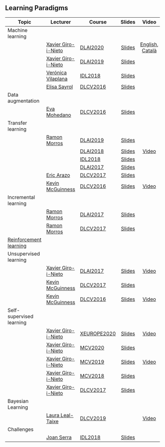 [XG-web]: https://imatge.upc.edu/web/people/xavier-giro
[KM-web]: http://www.eeng.dcu.ie/~mcguinne/
[EM-web]: https://www.insight-centre.org/users/eva-mohedano
[LL-web]: https://dvl.in.tum.de/team/lealtaixe/
[ES-web]: https://imatge.upc.edu/web/people/elisa-sayrol
[VV-web]: https://imatge.upc.edu/web/people/veronica-vilaplana
[JR-web]: https://imatge.upc.edu/web/people/javier-ruiz-hidalgo
[RM-web]: https://imatge.upc.edu/web/people/josep-ramon-morros
[MC-web]: http://www.costa-jussa.com/
[AB-web]: https://scholar.google.es/citations?user=C5AUXO4AAAAJ&hl=en
[MB-web]: https://imatge.upc.edu/web/people/miriam-bellver
[VC-web]: https://imatge.upc.edu/web/people/victor-campos
[EA-web]: https://www.insight-centre.org/users/eric-arazo-sanchez
[SP-web]: https://scholar.google.es/citations?user=7cVOyh0AAAAJ&hl=ca
[JS-web]: https://scholar.google.com/citations?user=sZLj96sAAAAJ&hl=en


[IDL2018]: https://telecombcn-dl.github.io/2018-idl/
[IDL2019]: https://telecombcn-dl.github.io/2019-idl/

[DLCV2016]: http://imatge-upc.github.io/telecombcn-2016-dlcv/
[DLCV2017]: https://telecombcn-dl.github.io/2017-dlcv/
[DLCV2018]: https://telecombcn-dl.github.io/2018-dlcv/
[DLCV2019]: https://telecombcn-dl.github.io/2019-dlcv/

[DLV2018]: https://mcv-m6-video.github.io/deepvideo-2018/

[DLSL2017]: https://telecombcn-dl.github.io/2017-dlsl/
[DLSL2018]: https://telecombcn-dl.github.io/2018-dlsl/

[DLMM2017]: https://telecombcn-dl.github.io/dlmm-2017-dcu/
[DLMM2018]: https://telecombcn-dl.github.io/2018-dlmm/

[DLAI2017]: https://telecombcn-dl.github.io/2017-dlai/
[DLAI2018]: https://telecombcn-dl.github.io/2018-dlai/
[DLAI2019]: https://telecombcn-dl.github.io/dlai-2019/
[DLAI2020]: https://telecombcn-dl.github.io/dlai-2020/

[MCV2018]: https://mcv-m6-video.github.io/deepvideo-2018/
[MCV2019]: https://mcv-m6-video.github.io/deepvideo-2019/
[MCV2020]: https://mcv-m6-video.github.io/deepvideo-2020/

[XEUROPE2020]: https://deep-self-supervised-learning.carrd.co/


## Learning Paradigms

| Topic          | Lecturer                     | Course                 | Slides                    | Video             |
| -------------- |  --------------------------- | ---------------------- | :-----------------------: | :---------------: |
| Machine learning     | | | | |
|                | [Xavier Giro-i-Nieto][XG-web] | [DLAI2020] | [Slides][dlai2020-ml-slides] | [English][dlai2020-ml-english], [Català][gdsa2020-ml-catala] | 
|                | [Xavier Giro-i-Nieto][XG-web] | [DLAI2019] | [Slides][dlai2019-ml-slides] |  | 
|                | [Verónica Vilaplana][VV-web] | [IDL2018] | [Slides][idl2018-d1l2-slides] |  | 
|                | [Elisa Sayrol][ES-web] | [DLCV2016] | [Slides][dlcv2016-classification-slides]  |   |
| Data augmentation     | | | | |
|                | [Eva Mohedano][EM-web] | [DLCV2016] | [Slides][dlcv2016-augmentation-slides] |  | 
|  Transfer learning     |  | |  |   | 
|    | [Ramon Morros][RM-web] | [DLAI2019] | [Slides][dlai2019-d09l1-slides] |   | 
|       |                        | [DLAI2018] | [Slides][dlai2018-d05l1-slides] | [Video][dlai2018-d05l1-video]  | 
|       |                        | [IDL2018] | [Slides][idl2018-d3l2-slides] |   | 
|       |                        | [DLAI2017] | [Slides][dlai2017-d5l2-slides] |   | 
|       | [Eric Arazo][EA-web] | [DLCV2017] | [Slides][dlcv2017-d2l3-slides] |   | 
|       | [Kevin McGuinness][KM-web]| [DLCV2016] | [Slides][dlcv2016-transfer-slides] | [Video][dlcv2016-transfer-video] |
| Incremental learning     | | | | |
|                | [Ramon Morros][RM-web] | [DLAI2017] | [Slides][dlai2017-d6l1-slides] |  |
|                | [Ramon Morros][RM-web] | [DLCV2017] | [Slides][dlcv2017-d3l2-slides] |  |
| [Reinforcement learning](reinforcement.md)     | | | | |
| Unsupervised learning     | | | | |
|  | [Xavier Giro-i-Nieto][XG-web] | [DLAI2017] | [Slides][dlai2017-d9l1-slides] | [Video][dlai2017-d9l1-video] |
|  | [Kevin McGuinness][KM-web]| [DLCV2017] | [Slides][dlcv2017-d2l6-slides] |  |
|  | [Kevin McGuinness][KM-web]| [DLCV2016] | [Slides][dlcv2016-unsupervised-slides]|[Video][dlcv2016-unsupervised-video] |
| Self-supervised learning     | | | | |
|     | [Xavier Giro-i-Nieto][XG-web] | [XEUROPE2020] | [Slides][xeurope2020-self-slides] | [Video][xeurope2020-self-video] |
|     | [Xavier Giro-i-Nieto][XG-web] | [MCV2020] | [Slides][mcv2020-self-slides] |  |
|     | [Xavier Giro-i-Nieto][XG-web] | [MCV2019] | [Slides][mcv2019-self-slides] | [Video][mcv2019-self-video] |
|     | [Xavier Giro-i-Nieto][XG-web] | [MCV2018] | [Slides][mcv2018-video-features] |  |
|     | [Xavier Giro-i-Nieto][XG-web] | [DLCV2017] | [Slides][dlcv2017-d4l4-slides] |  |
| Bayesian Learning     | | | | |
|     | [Laura Leal-Taixe][LL-web]    | [DLCV2019] |   | [Video][dlcv2019-bayesian-video]    |
| Challenges     | | | | |
|      | [Joan Serra][JS-web] | [IDL2018] | [Slides][idl2018-d5l2-slides] |  |

[dlcv2016-classification-slides]: http://www.slideshare.net/xavigiro/image-classification-dlcv-d1l2
[dlcv2016-augmentation-slides]: http://www.slideshare.net/xavigiro/deep-learning-for-computer-vision-data-augmentation-upc-2016
[dlcv2016-transfer-slides]: http://www.slideshare.net/xavigiro/deep-learning-for-computer-vision-transfer-learning-and-domain-adaptation-upc-2016
[dlcv2016-transfer-video]: https://www.youtube.com/watch?v=UKleTP1Zy1U
[dlcv2016-unsupervised-slides]: http://www.slideshare.net/xavigiro/deep-learning-for-computer-vision-unsupervised-learning-upc-2016
[dlcv2016-unsupervised-video]: https://www.youtube.com/watch?v=5fxj0R4U2F4
[dlcv2016-generative-slides]: http://www.slideshare.net/xavigiro/deep-learning-for-computer-vision-generative-models-and-adversarial-training-upc-2016

[idl2018-d2l4-slides]: https://github.com/telecombcn-dl/2018-idl/raw/master/slides/D2L4_Methodology.pdf
[idl2018-d3l2-slides]: https://github.com/telecombcn-dl/2018-idl/raw/master/slides/D3L2_TransferLearning.pdf
[idl2018-d5l2-slides]: https://github.com/telecombcn-dl/2018-idl/raw/master/slides/D5L2_UnintuitiveDNN.pdf


[dlcv2017-d2l3-slides]: https://www.slideshare.net/xavigiro/transfer-learning-and-domain-adaptation-d2l3-2017-upc-deep-learning-for-computer-vision
[dlcv2017-d2l6-slides]: https://www.slideshare.net/xavigiro/unsupervised-learning-d2l6-2017-upc-deep-learning-for-computer-vision
[dlcv2017-d3l2-slides]: https://www.slideshare.net/xavigiro/lifelong-incremental-learning-d3l2-2017-upc-deep-learning-for-computer-vision
[dlcv2017-d3l4-slides]: https://www.slideshare.net/xavigiro/generative-models-and-adversarial-training-d3l4-2017-upc-deep-learning-for-computer-vision
[dlcv2017-d4l4-slides]: https://www.slideshare.net/xavigiro/learning-with-videos-d4l4-2017-upc-deep-learning-for-computer-vision

[idl2018-d1l2-slides]: https://github.com/telecombcn-dl/2018-idl/raw/master/slides/D1L2-MachineLearning.pdf
[dlai2017-d5l2-slides]: https://www.slideshare.net/xavigiro/transfer-learning-and-domain-adaptation-dlai-d5l2-2017-upc-deep-learning-for-artificial-intelligence
[dlai2017-d6l1-slides]: https://www.slideshare.net/xavigiro/lifelong-incremental-learning-dlai-d6l1-2017-upc-deep-learning-for-artificial-intelligence
[dlai2017-d7l2-slides]: https://www.slideshare.net/xavigiro/reinforcement-learning-dlai-d7l2-2017-upc-deep-learning-for-artificial-intelligence
[dlai2017-d7l2-video]: https://youtu.be/vPlWFj0-j7I
[dlai2017-d9l1-slides]: https://www.slideshare.net/xavigiro/unsupervised-learning-dlai-d9l1-2017-upc-deep-learning-for-artificial-intelligence
[dlai2017-d9l1-video]: https://youtu.be/RY7AF-DA0TU
[dlai2017-d9l2-slides]: https://www.slideshare.net/xavigiro/deep-generative-models-i-dlai-d9l2-2017-upc-deep-learning-for-artificial-intelligence
[dlai2017-d9l2-video]: https://youtu.be/FeJT8ejgsL0
[dlai2017-d10l1-slides]: https://www.slideshare.net/xavigiro/deep-generative-models-ii-dlai-d10l1-2017-upc-deep-learning-for-artificial-intelligence
[dlai2017-d10l1-video]: https://www.youtube.com/watch?v=a1aM0yUJXUI
[mcv2018-video-language]: https://www.slideshare.net/xavigiro/deep-learning-for-video-language-upc-2018


[dlai2018-d05l1-slides]: https://www.slideshare.net/xavigiro/transfer-learning-and-domain-adaptation-ramon-morros-upc-2018
[dlai2018-d05l1-video]: https://youtu.be/ik_Up56bWLE

[dlai2019-d09l1-slides]: https://github.com/telecombcn-dl/dlai-2019/raw/master/slides/dlai_2019_d09l1_transfer.pdf

[mcv2018-video-features]: https://www.slideshare.net/xavigiro/deep-learning-from-videos-upc-2018
[mcv2019-self-slides]: https://www.slideshare.net/xavigiro/selfsupervised-learning-from-video-sequences-xavier-giro-upc-barcelona-2019
[mcv2019-self-video]: https://youtu.be/5vAStAKszhk
[mcv2020-self-slides]: https://www.slideshare.net/xavigiro/selfsupervised-visual-learning-2020-xavier-giroinieto-upc-barcelona


[dlai2018-d05l2-slides]: https://www.slideshare.net/xavigiro/deep-reinforcement-learning-mdp-dqn-xavier-giroinieto-upc-barcelona-2018
[dlai2018-d05l2-video]: https://youtu.be/HBeevCctYXM
[dlai2018-d07l1-slides]: https://www.slideshare.net/xavigiro/variational-autoencoders-vae-santiago-pascual-upc-barcelona-2018
[dlai2018-d07l1-video]: https://youtu.be/nSyj85PbhkI
[dlai2018-d09l1-slides]: https://www.slideshare.net/xavigiro/generative-adversarial-networks-gan-santiago-pascual-upc-barcelona-2018
[dlai2018-d09l1-video]: https://youtu.be/b3CI46RSOjU
[dlai2018-d09l2-slides]: https://www.slideshare.net/xavigiro/pixelcnn-wavenet-normalizing-flows-santiago-pascual-upc-barcelona-2018
[dlai2018-d11l1-slides]: https://www.slideshare.net/xavigiro/reinforcement-learning-reloaded-xavier-girinieto-upc-barcelona-2018

[dlai2019-ml-slides]: https://github.com/telecombcn-dl/dlai-2019/raw/master/slides/dlai_2019_d01l2_ml.pdf

[dlcv2019-bayesian-video]: https://youtu.be/sTA05S6v5OA

[xeurope2020-self-slides]: https://www.slideshare.net/xavigiro/deep-selfsupervised-learning-for-all-xavier-giro-xeurope-2020
[xeurope2020-self-video]: https://youtu.be/wxJ6SJeNhNg

[dlai2020-ml-slides]: https://github.com/telecombcn-dl/dlai-2020/blob/master/slides/dlai_2020_01_ml.pdf
[dlai2020-ml-english]: https://youtu.be/fuwDBSTlu4o

[gdsa2020-ml-catala]: https://youtu.be/rXn1vkhUZZk


